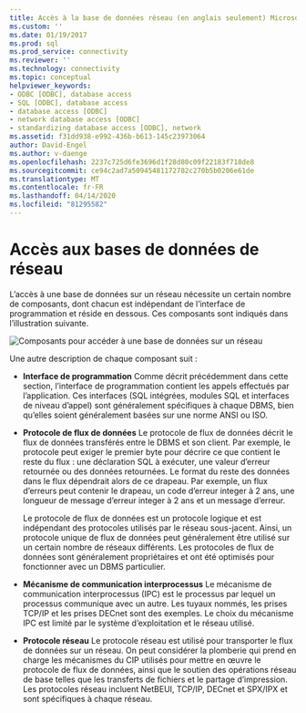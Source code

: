 ```yaml
---
title: Accès à la base de données réseau (en anglais seulement) Microsoft Docs
ms.custom: ''
ms.date: 01/19/2017
ms.prod: sql
ms.prod_service: connectivity
ms.reviewer: ''
ms.technology: connectivity
ms.topic: conceptual
helpviewer_keywords:
- ODBC [ODBC], database access
- SQL [ODBC], database access
- database access [ODBC]
- network database access [ODBC]
- standardizing database access [ODBC], network
ms.assetid: f31dd938-e992-436b-b613-145c23973064
author: David-Engel
ms.author: v-daenge
ms.openlocfilehash: 2237c725d6fe3696d1f28d80c09f22183f718de8
ms.sourcegitcommit: ce94c2ad7a50945481172782c270b5b0206e61de
ms.translationtype: MT
ms.contentlocale: fr-FR
ms.lasthandoff: 04/14/2020
ms.locfileid: "81295582"
---
```

# <a name="network-database-access"></a>Accès aux bases de données de réseau
L’accès à une base de données sur un réseau nécessite un certain nombre de composants, dont chacun est indépendant de l’interface de programmation et réside en dessous. Ces composants sont indiqués dans l’illustration suivante.  
  
 ![Composants pour accéder à une base de données sur un réseau](../../odbc/reference/media/pr04.gif "pr04")  
  
 Une autre description de chaque composant suit :  
  
-   **Interface de programmation** Comme décrit précédemment dans cette section, l’interface de programmation contient les appels effectués par l’application. Ces interfaces (SQL intégrées, modules SQL et interfaces de niveau d’appel) sont généralement spécifiques à chaque DBMS, bien qu’elles soient généralement basées sur une norme ANSI ou ISO.  
  
-   **Protocole de flux de données** Le protocole de flux de données décrit le flux de données transférés entre le DBMS et son client. Par exemple, le protocole peut exiger le premier byte pour décrire ce que contient le reste du flux : une déclaration SQL à exécuter, une valeur d’erreur retournée ou des données retournées. Le format du reste des données dans le flux dépendrait alors de ce drapeau. Par exemple, un flux d’erreurs peut contenir le drapeau, un code d’erreur integer à 2 ans, une longueur de message d’erreur integer à 2 ans et un message d’erreur.  
  
     Le protocole de flux de données est un protocole logique et est indépendant des protocoles utilisés par le réseau sous-jacent. Ainsi, un protocole unique de flux de données peut généralement être utilisé sur un certain nombre de réseaux différents. Les protocoles de flux de données sont généralement propriétaires et ont été optimisés pour fonctionner avec un DBMS particulier.  
  
-   **Mécanisme de communication interprocessus** Le mécanisme de communication interprocessus (IPC) est le processus par lequel un processus communique avec un autre. Les tuyaux nommés, les prises TCP/IP et les prises DECnet sont des exemples. Le choix du mécanisme IPC est limité par le système d’exploitation et le réseau utilisé.  
  
-   **Protocole réseau** Le protocole réseau est utilisé pour transporter le flux de données sur un réseau. On peut considérer la plomberie qui prend en charge les mécanismes du CIP utilisés pour mettre en œuvre le protocole de flux de données, ainsi que le soutien des opérations réseau de base telles que les transferts de fichiers et le partage d’impression. Les protocoles réseau incluent NetBEUI, TCP/IP, DECnet et SPX/IPX et sont spécifiques à chaque réseau.
